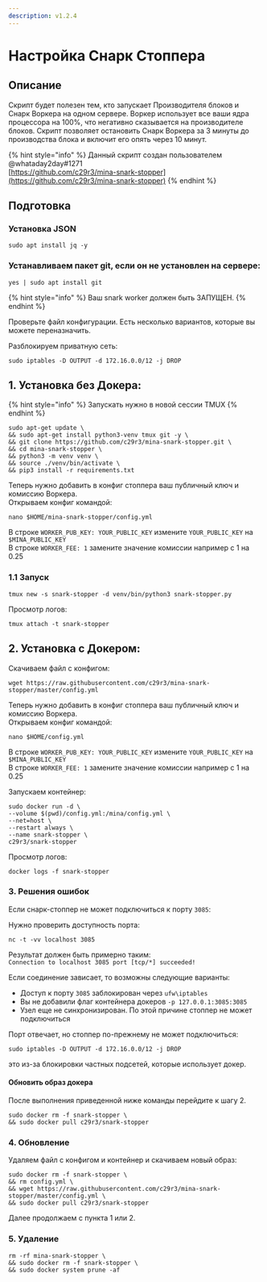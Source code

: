 ```yaml
---
description: v1.2.4
---
```


# Настройка Снарк Стоппера

## Описание

Скрипт будет полезен тем, кто запускает Производителя блоков и Снарк Воркера на одном сервере. Воркер использует все ваши ядра процессора на 100%, что негативно сказывается на производителе блоков. Скрипт позволяет остановить Снарк Воркера за 3 минуты до производства блока и включит его опять через 10 минут.

{% hint style="info" %}
Данный скрипт создан пользователем @whataday2day\#1271  
[https://github.com/c29r3/mina-snark-stopper](https://github.com/c29r3/mina-snark-stopper)
{% endhint %}

## Подготовка

### Установка JSON

```text
sudo apt install jq -y
```

### Устанавливаем пакет git, если он не установлен на сервере:

```text
yes | sudo apt install git
```

{% hint style="info" %}
Ваш snark worker должен быть ЗАПУЩЕН.
{% endhint %}

Проверьте файл конфигурации. Есть несколько вариантов, которые вы можете переназначить.

Разблокируем приватную сеть:

```text
sudo iptables -D OUTPUT -d 172.16.0.0/12 -j DROP
```

## 1. Установка без Докера:

{% hint style="info" %}
Запускать нужно в новой сессии TMUX
{% endhint %}

```text
sudo apt-get update \
&& sudo apt-get install python3-venv tmux git -y \
&& git clone https://github.com/c29r3/mina-snark-stopper.git \
&& cd mina-snark-stopper \
&& python3 -m venv venv \
&& source ./venv/bin/activate \
&& pip3 install -r requirements.txt
```

Теперь нужно добавить в конфиг стоппера ваш публичный ключ и комиссию Воркера.  
Открываем конфиг командой:

```text
nano $HOME/mina-snark-stopper/config.yml
```

В строке `WORKER_PUB_KEY: YOUR_PUBLIC_KEY` измените `YOUR_PUBLIC_KEY` на `$MINA_PUBLIC_KEY`  
В строке `WORKER_FEE: 1` замените значение комиссии например с 1 на 0.25

### 1.1 Запуск

```text
tmux new -s snark-stopper -d venv/bin/python3 snark-stopper.py
```

Просмотр логов:

```text
tmux attach -t snark-stopper
```

## 2. Установка с Докером:

Скачиваем файл с конфигом:

```text
wget https://raw.githubusercontent.com/c29r3/mina-snark-stopper/master/config.yml
```

Теперь нужно добавить в конфиг стоппера ваш публичный ключ и комиссию Воркера.  
Открываем конфиг командой:

```text
nano $HOME/config.yml
```

В строке `WORKER_PUB_KEY: YOUR_PUBLIC_KEY` измените `YOUR_PUBLIC_KEY` на `$MINA_PUBLIC_KEY`  
В строке `WORKER_FEE: 1` замените значение комиссии например с 1 на 0.25

Запускаем контейнер:

```text
sudo docker run -d \
--volume $(pwd)/config.yml:/mina/config.yml \
--net=host \
--restart always \
--name snark-stopper \
c29r3/snark-stopper
```

Просмотр логов:

```text
docker logs -f snark-stopper
```

### 3. Решения ошибок

Если снарк-стоппер не может подключиться к порту `3085`:

Нужно проверить доступность порта:

```text
nc -t -vv localhost 3085
```

Результат должен быть примерно таким:  
`Connection to localhost 3085 port [tcp/*] succeeded!`

Если соединение зависает, то возможны следующие варианты:

* Доступ к порту `3085` заблокирован через `ufw\iptables`
* Вы не добавили флаг контейнера докеров `-p 127.0.0.1:3085:3085`
* Узел еще не синхронизирован. По этой причине стоппер не может подключиться

Порт отвечает, но стоппер по-прежнему не может подключиться:

```text
sudo iptables -D OUTPUT -d 172.16.0.0/12 -j DROP
```

это из-за блокировки частных подсетей, которые использует докер.

#### Обновить образ докера

После выполнения приведенной ниже команды перейдите к шагу 2.

```text
sudo docker rm -f snark-stopper \
&& sudo docker pull c29r3/snark-stopper
```

### 4. Обновление

Удаляем файл с конфигом и контейнер и скачиваем новый образ:

```text
sudo docker rm -f snark-stopper \
&& rm config.yml \
&& wget https://raw.githubusercontent.com/c29r3/mina-snark-stopper/master/config.yml \
&& sudo docker pull c29r3/snark-stopper
```

Далее продолжаем с пункта 1 или 2.

### 5. Удаление

```text
rm -rf mina-snark-stopper \
&& sudo docker rm -f snark-stopper \
&& sudo docker system prune -af
```

